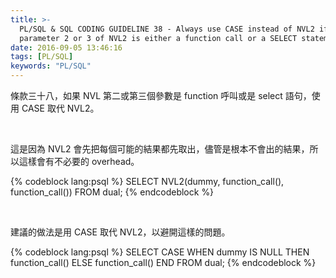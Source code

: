 ```yaml
---
title: >-
  PL/SQL & SQL CODING GUIDELINE 38 - Always use CASE instead of NVL2 if
  parameter 2 or 3 of NVL2 is either a function call or a SELECT statement
date: 2016-09-05 13:46:16
tags: [PL/SQL]
keywords: "PL/SQL"
---
```


條款三十八，如果 NVL 第二或第三個參數是 function 呼叫或是 select 語句，使用 CASE 取代 NVL2。

<!-- More -->

<br/>


這是因為 NVL2 會先把每個可能的結果都先取出，儘管是根本不會出的結果，所以這樣會有不必要的 overhead。  

{% codeblock lang:psql %}
SELECT NVL2(dummy, function_call(), function_call()) 
FROM dual;
{% endcodeblock %}

<br/>


建議的做法是用 CASE 取代 NVL2，以避開這樣的問題。  

{% codeblock lang:psql %}
SELECT CASE 
    WHEN dummy IS NULL THEN function_call() 
    ELSE function_call()
END 
FROM dual;
{% endcodeblock %}